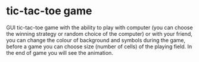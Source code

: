 # tic-tac-toe game
GUI tic-tac-toe game with the ability to play with computer (you can choose the winning strategy or random choice of the computer) or with your friend, you can change the colour of background and symbols during the game, before a game you can choose size (number of cells) of the playing field. In the end of game you will see the animation.
